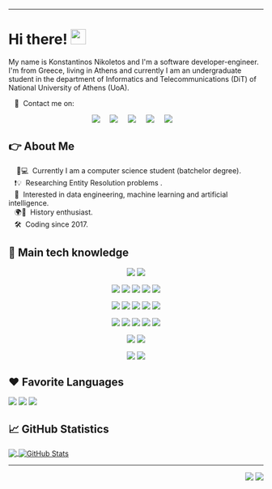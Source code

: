 <!--
**Nikoletos-K/Nikoletos-K** is a ✨ _special_ ✨ repository because its `README.md` (this file) appears on your GitHub profile.

Here are some ideas to get you started:

- 🔭 I’m currently working on ...
- 🌱 I’m currently learning ...
- 👯 I’m looking to collaborate on ...
- 🤔 I’m looking for help with ...
- 💬 Ask me about ...
- 📫 How to reach me: ...
- 😄 Pronouns: ...
- ⚡ Fun fact: ...

![](https://img.shields.io/badge/Code-Python-informational?style=flat&logo=python&logoColor=white&color=2bbc8a)
![](https://img.shields.io/badge/Code-C-informational?style=flat&logo=python&logoColor=white&color=2bbc8a)
![](https://img.shields.io/badge/Code-Java-informational?style=flat&logo=python&logoColor=white&color=2bbc8a)
![](https://img.shields.io/badge/Code-Vue-informational?style=flat&logo=vue.js&logoColor=white&color=2bbc8a)
![](https://img.shields.io/badge/Ubuntu-E95420?style=for-the-badge&logo=ubuntu&logoColor=white)
![](https://img.shields.io/badge/Tools-PostgreSQL-informational?style=flat&logo=postgresql&logoColor=white&color=2bbc8a)
![](https://img.shields.io/badge/Tools-Docker-informational?style=flat&logo=docker&logoColor=white&color=2bbc8a)
![](https://img.shields.io/badge/Tools-Kubernetes-informational?style=flat&logo=kubernetes&logoColor=white&color=2bbc8a)
![](https://img.shields.io/badge/Tools-Red_Hat_OpenShift-informational?style=flat&logo=red-hat-open-shift&logoColor=white&color=2bbc8a)
![](https://img.shields.io/badge/Cloud-Digital_Ocean-informational?style=flat&logo=digitalocean&logoColor=white&color=2bbc8a)



![](https://img.shields.io/badge/Linux-FCC624?style=for-the-badge&logo=linux&logoColor=black)
![](https://img.shields.io/badge/Windows-0078D6?style=for-the-badge&logo=windows&logoColor=white) 

![](https://img.shields.io/badge/Python-3776AB?style=for-the-badge&logo=python&logoColor=white) 
![](https://img.shields.io/badge/C-00599C?style=for-the-badge&logo=c&logoColor=white)
![](https://img.shields.io/badge/C%2B%2B-00599C?style=for-the-badge&logo=c%2B%2B&logoColor=white)
![](https://img.shields.io/badge/Java-ED8B00?style=for-the-badge&logo=java&logoColor=white)
![](https://img.shields.io/badge/mysql-4479A1.svg?&style=for-the-badge&logo=mysql&logoColor=white)


![](https://img.shields.io/badge/HTML5-E34F26?style=for-the-badge&logo=html5&logoColor=white)
![](https://img.shields.io/badge/PHP-777BB4?style=for-the-badge&logo=php&logoColor=white)
![](https://img.shields.io/badge/Bootstrap-563D7C?style=for-the-badge&logo=bootstrap&logoColor=white)
![](https://img.shields.io/badge/Spring-6DB33F?style=for-the-badge&logo=spring&logoColor=white)
![](https://img.shields.io/badge/xampp-FB7A24.svg?&style=for-the-badge&logo=xampp&logoColor=white)


![](https://img.shields.io/badge/jupyter-F3631D.svg?&style=for-the-badge&logo=jupyter&logoColor=white)
![](https://img.shields.io/badge/anaconda-42B029.svg?&style=for-the-badge&logo=anaconda&logoColor=white)
![](https://img.shields.io/badge/PyTorch%20-%23EE4C2C.svg?&style=for-the-badge&logo=PyTorch&logoColor=white)
![](https://img.shields.io/badge/pandas%20-%23150458.svg?&style=for-the-badge&logo=pandas&logoColor=white)
![](https://img.shields.io/badge/numpy%20-%23013243.svg?&style=for-the-badge&logo=numpy&logoColor=white)


![](https://img.shields.io/badge/Visual_Studio_Code-0078D4?style=for-the-badge&logo=visual%20studio%20code&logoColor=white)
![](https://img.shields.io/badge/sublime-FF9800.svg?&style=for-the-badge&logo=sublime-text&logoColor=white)


![](https://img.shields.io/badge/Markdown-000000?style=for-the-badge&logo=markdown&logoColor=white)
![](https://img.shields.io/badge/latex-008080.svg?&style=for-the-badge&logo=latex&logoColor=white)

-->
---
# Hi there! <img src="https://raw.githubusercontent.com/MartinHeinz/MartinHeinz/master/wave.gif" width="30px">
My name is Konstantinos Nikoletos and I'm a software developer-engineer. I'm from Greece, living in Athens and currently I am an undergraduate student in the department of Informatics and Telecommunications (DiT) of National University of Athens (UoA). 

&nbsp;&nbsp;&nbsp;:link: &nbsp;Contact me on:

<p align="center">
    <a href="https://github.com/Nikoletos-K"><img src="https://img.shields.io/badge/GitHub-100000?style=for-the-badge&logo=github&logoColor=white" /></a>&nbsp;&nbsp;&nbsp;&nbsp;
  <a href="mailto:nikoletos.konstantinos99@gmail.com"><img src="https://img.shields.io/badge/Gmail-D14836?style=for-the-badge&logo=gmail&logoColor=white" /></a>&nbsp;&nbsp;&nbsp;&nbsp;
  <a href="https://www.linkedin.com/in/konstantinos-nikoletos/"><img src="https://img.shields.io/badge/linkedin-%230077B5.svg?&style=for-the-badge&logo=linkedin&logoColor=white" /></a>&nbsp;&nbsp;&nbsp;&nbsp;
      <a href="https://api.whatsapp.com/send?phone=+306976897915"><img src="https://img.shields.io/badge/WhatsApp-25D366?style=for-the-badge&logo=whatsapp&logoColor=white" /></a>&nbsp;&nbsp;&nbsp;&nbsp;
    <a href="https://drive.google.com/file/d/1lcfAdR5ZWo6zbl0yZmtkiTjmhZwxDN9f/view?usp=sharing"><img src="https://img.shields.io/badge/CV-4285F4?style=for-the-badge&logo=google-drive&logoColor=white&color=orange" /></a>&nbsp;&nbsp;&nbsp;&nbsp;
</p>

## :point_right: About Me
&nbsp;&nbsp;&nbsp; :school::computer: &nbsp;Currently I am a computer science student (batchelor degree). \
&nbsp;&nbsp;&nbsp;:exclamation::bulb: &nbsp;Researching Entity Resolution problems .\
&nbsp;&nbsp;&nbsp;:heartbeat: &nbsp;Interested in data engineering, machine learning and artificial intelligence.\
&nbsp;&nbsp;&nbsp;:earth_africa::blue_book: &nbsp;History enthusiast.\
&nbsp;&nbsp;&nbsp;:hammer_and_wrench: &nbsp;Coding since 2017.


## 🔧 Main tech knowledge

<p align="center">
    <a><img src="https://img.shields.io/badge/Linux-FCC624?style=for-the-badge&logo=linux&logoColor=black" /></a>
    <a><img src="https://img.shields.io/badge/Windows-0078D6?style=for-the-badge&logo=windows&logoColor=white" /></a>
</p>

<p align="center">
    <a><img src="https://img.shields.io/badge/Python-3776AB?style=for-the-badge&logo=python&logoColor=white" /></a>
    <a><img src="https://img.shields.io/badge/C-00599C?style=for-the-badge&logo=c&logoColor=white" /></a>
    <a><img src="https://img.shields.io/badge/C%2B%2B-00599C?style=for-the-badge&logo=c%2B%2B&logoColor=white" /></a>
    <a><img src="https://img.shields.io/badge/Java-ED8B00?style=for-the-badge&logo=java&logoColor=white" /></a>
    <a><img src="https://img.shields.io/badge/mysql-4479A1.svg?&style=for-the-badge&logo=mysql&logoColor=white" /></a>
</p>

<p align="center">
    <a><img src="https://img.shields.io/badge/HTML5-E34F26?style=for-the-badge&logo=html5&logoColor=white" /></a>
    <a><img src="https://img.shields.io/badge/PHP-777BB4?style=for-the-badge&logo=php&logoColor=white" /></a>
    <a><img src="https://img.shields.io/badge/Bootstrap-563D7C?style=for-the-badge&logo=bootstrap&logoColor=white" /></a>
    <a><img src="https://img.shields.io/badge/Spring-6DB33F?style=for-the-badge&logo=spring&logoColor=white" /></a>
    <a><img src="https://img.shields.io/badge/xampp-FB7A24.svg?&style=for-the-badge&logo=xampp&logoColor=white" /></a>
</p>

<p align="center">
    <a><img src="https://img.shields.io/badge/jupyter-F3631D.svg?&style=for-the-badge&logo=jupyter&logoColor=white" /></a>
    <a><img src="https://img.shields.io/badge/anaconda-42B029.svg?&style=for-the-badge&logo=anaconda&logoColor=white" /></a>
    <a><img src="https://img.shields.io/badge/PyTorch%20-%23EE4C2C.svg?&style=for-the-badge&logo=PyTorch&logoColor=white" /></a>
    <a><img src="https://img.shields.io/badge/pandas%20-%23150458.svg?&style=for-the-badge&logo=pandas&logoColor=white" /></a>
    <a><img src="https://img.shields.io/badge/numpy%20-%23013243.svg?&style=for-the-badge&logo=numpy&logoColor=white" /></a>
</p>

<p align="center">
    <a><img src="https://img.shields.io/badge/Visual_Studio_Code-0078D4?style=for-the-badge&logo=visual%20studio%20code&logoColor=white" /></a>
    <a><img src="https://img.shields.io/badge/sublime-FF9800.svg?&style=for-the-badge&logo=sublime-text&logoColor=white" /></a>
</p>

<p align="center">
    <a><img src="https://img.shields.io/badge/Markdown-000000?style=for-the-badge&logo=markdown&logoColor=white" /></a>
    <a><img src="https://img.shields.io/badge/latex-008080.svg?&style=for-the-badge&logo=latex&logoColor=white" /></a>
</p>

## :heart: Favorite Languages
![](https://img.shields.io/badge/Python-3776AB?style=for-the-badge&logo=python&logoColor=white)
![](https://img.shields.io/badge/C-00599C?style=for-the-badge&logo=c&logoColor=white)
![](https://img.shields.io/badge/C%2B%2B-00599C?style=for-the-badge&logo=c%2B%2B&logoColor=white)


## &#x1f4c8; GitHub Statistics

<a href="https://github.com/Nikoletos-K/Nikoletos-K">
  <img align="center" src="https://github-readme-stats.vercel.app/api/top-langs/?username=Nikoletos-K&theme=algolia" />
</a>
<a href="https://github.com/Nikoletos-K/Nikoletos-K">
  <img align="center" src="https://github-readme-stats.vercel.app/api?username=Nikoletos-K&show_icons=true&line_height=27&count_private=true&hide=stars,prs,issues&theme=algolia" alt="GitHub Stats" />
</a>

<hr/>

<p align="right">
<img src="https://komarev.com/ghpvc/?username=Nikoletos-K&style=plastic&label=Views"><img>
<img src="https://badges.pufler.dev/visits/Nikoletos-K/Nikoletos-K?color=black&logo=github" />
</p>

<!-- links to social media icons -->

<!-- icons with padding -->

[2.1]: http://i.imgur.com/0o48UoR.png (github icon with padding)

<!-- icons without padding -->

[2.2]: http://i.imgur.com/9I6NRUm.png (github icon without padding)
[3.2]: https://img.shields.io/badge/LinkedIn-0077B5?style=for-the-badge&logo=linkedin&logoColor=white (LinkedIn icon without padding)
[3.3]: https://img.shields.io/badge/WhatsApp-25D366?style=for-the-badge&logo=whatsapp&logoColor=white (LinkedIn icon without padding)
[3.4]: https://img.shields.io/badge/Gmail-D14836?style=for-the-badge&logo=gmail&logoColor=white (LinkedIn icon without padding)


<!-- links to your social media accounts -->

[2]: https://github.com/Nikoletos-K
[3]: https://www.linkedin.com/in/konstantinos-nikoletos/
[4]: https://www.linkedin.com/in/konstantinos-nikoletos/
[5]: mailto:nikoletos.konstantinos99@gmail.com


<!-- Resources -->
<!-- Icons: https://simpleicons.org/ -->
<!-- GitHub Stats: https://github.com/anuraghazra/github-readme-stats -->
<!-- Emojis: https://emojipedia.org/emoji/ -->
<!-- HTML Emojis: https://www.fileformat.info/index.htm -->
<!-- Shields: https://shields.io/ -->
<!-- Awesome GitHub Profile README: https://github.com/abhisheknaiidu/awesome-github-profile-readme -->
